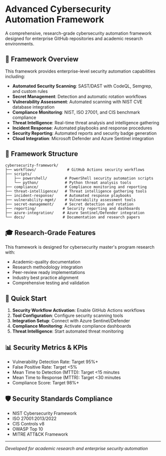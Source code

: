 # Advanced Cybersecurity Automation Framework

A comprehensive, research-grade cybersecurity automation framework designed for enterprise GitHub repositories and academic research environments.

## 🔐 Framework Overview

This framework provides enterprise-level security automation capabilities including:

- **Automated Security Scanning**: SAST/DAST with CodeQL, Semgrep, and custom rules
- **Secret Management**: Detection and automatic rotation workflows
- **Vulnerability Assessment**: Automated scanning with NIST CVE database integration
- **Compliance Monitoring**: NIST, ISO 27001, and CIS benchmark compliance
- **Threat Intelligence**: Real-time threat analysis and intelligence gathering
- **Incident Response**: Automated playbooks and response procedures
- **Security Reporting**: Automated reports and security badge generation
- **Cloud Integration**: Microsoft Defender and Azure Sentinel integration

## 📁 Framework Structure

```
cybersecurity-framework/
├── workflows/              # GitHub Actions security workflows
├── scripts/
│   ├── powershell/        # PowerShell security automation scripts
│   └── python/            # Python threat analysis tools
├── compliance/            # Compliance monitoring and reporting
├── threat-intelligence/   # Threat intelligence gathering tools
├── incident-response/     # Automated response playbooks
├── vulnerability-mgmt/    # Vulnerability assessment tools
├── secret-management/     # Secret detection and rotation
├── reporting/            # Security reporting and dashboards
├── azure-integration/    # Azure Sentinel/Defender integration
└── docs/                 # Documentation and research papers
```

## 🎓 Research-Grade Features

This framework is designed for cybersecurity master's program research with:

- Academic-quality documentation
- Research methodology integration
- Peer-review ready implementations
- Industry best practice alignment
- Comprehensive testing and validation

## 🚀 Quick Start

1. **Security Workflow Activation**: Enable GitHub Actions workflows
2. **Tool Configuration**: Configure security scanning tools
3. **Integration Setup**: Connect with Azure Sentinel/Defender
4. **Compliance Monitoring**: Activate compliance dashboards
5. **Threat Intelligence**: Start automated threat monitoring

## 📊 Security Metrics & KPIs

- Vulnerability Detection Rate: Target 95%+
- False Positive Rate: Target <5%
- Mean Time to Detection (MTTD): Target <15 minutes
- Mean Time to Response (MTTR): Target <30 minutes
- Compliance Score: Target 98%+

## 🛡️ Security Standards Compliance

- NIST Cybersecurity Framework
- ISO 27001:2013/2022
- CIS Controls v8
- OWASP Top 10
- MITRE ATT&CK Framework

---

*Developed for academic research and enterprise security automation*